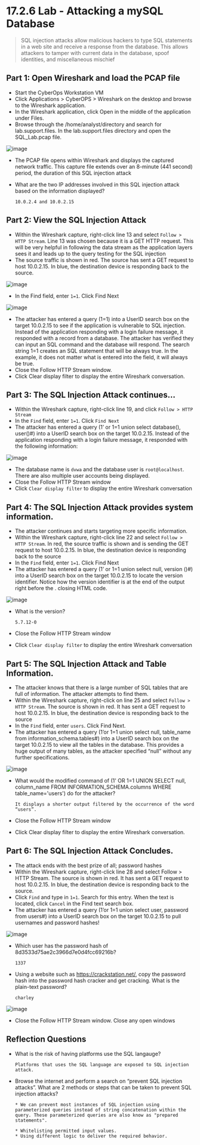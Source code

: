 # 17.2.6 Lab - Attacking a mySQL Database

> SQL injection attacks allow malicious hackers to type SQL statements in a web site and receive a response 
from the database. This allows attackers to tamper with current data in the database, spoof identities, and 
miscellaneous mischief

## Part 1: Open Wireshark and load the PCAP file

* Start the CyberOps Workstation VM
* Click Applications > CyberOPS > Wireshark on the desktop and browse to the Wireshark application.
* In the Wireshark application, click Open in the middle of the application under Files.
* Browse through the /home/analyst/directory and search for lab.support.files. In the lab.support.files directory and open the SQL_Lab.pcap file.

![image](https://github.com/tousif13/CISCO_CyberOps/assets/33444140/323c0568-f16c-4330-b1e7-029a84c894b8)

* The PCAP file opens within Wireshark and displays the captured network traffic. This capture file extends over an 8-minute (441 second) period, the duration of this SQL injection attack
* What are the two IP addresses involved in this SQL injection attack based on the information displayed?

      10.0.2.4 and 10.0.2.15

## Part 2: View the SQL Injection Attack

* Within the Wireshark capture, right-click line 13 and select `Follow > HTTP Stream`. Line 13 was chosen because it is a GET HTTP request. This will be very helpful in following the data stream as the application layers sees it and leads up to the query testing for the SQL injection
* The source traffic is shown in red. The source has sent a GET request to host 10.0.2.15. In blue, the destination device is responding back to the source.

![image](https://github.com/tousif13/CISCO_CyberOps/assets/33444140/931ba926-58ee-4313-814d-ebbb54a074c9)

* In the Find field, enter `1=1`. Click Find Next

![image](https://github.com/tousif13/CISCO_CyberOps/assets/33444140/2863efd2-fb38-4a56-9d78-81248636b53c)

* The attacker has entered a query (1=1) into a UserID search box on the target 10.0.2.15 to see if the application is vulnerable to SQL injection. Instead of the application responding with a login failure message, it responded with a record from a database. The attacker has verified they can input an SQL command and the database will respond. The search string 1=1 creates an SQL statement that will be always true. In the example, it does not matter what is entered into the field, it will always be true.
* Close the Follow HTTP Stream window.
* Click Clear display filter to display the entire Wireshark conversation.

## Part 3: The SQL Injection Attack continues...

* Within the Wireshark capture, right-click line 19, and click `Follow > HTTP Stream`
* In the `Find` field, enter `1=1`. Click `Find Next`
* The attacker has entered a query (1’ or 1=1 union select database(), user()#) into a UserID search box on the target 10.0.2.15. Instead of the application responding with a login failure message, it responded with the following information:

![image](https://github.com/tousif13/CISCO_CyberOps/assets/33444140/b46ae69e-bc43-471d-a195-0090f48d71a4)

* The database name is `dvwa` and the database user is `root@localhost`. There are also multiple user accounts being displayed.
* Close the Follow HTTP Stream window
* Click `Clear display filter` to display the entire Wireshark conversation

## Part 4: The SQL Injection Attack provides system information.

* The attacker continues and starts targeting more specific information.
* Within the Wireshark capture, right-click line 22 and select `Follow > HTTP Stream`. In red, the source traffic is shown and is sending the GET request to host 10.0.2.15. In blue, the destination device is responding back to the source
* In the `Find` field, enter `1=1`. Click Find Next
* The attacker has entered a query (1’ or 1=1 union select null, version ()#) into a UserID search box on the target 10.0.2.15 to locate the version identifier. Notice how the version identifier is at the end of the output right before the </pre>.</div> closing HTML code.

![image](https://github.com/tousif13/CISCO_CyberOps/assets/33444140/1ab0d208-5f6d-4233-9c17-c9660a57bb2d)

* What is the version?

      5.7.12-0

*  Close the Follow HTTP Stream window
*  Click `Clear display filter` to display the entire Wireshark conversation

## Part 5: The SQL Injection Attack and Table Information.

* The attacker knows that there is a large number of SQL tables that are full of information. The attacker attempts to find them.
* Within the Wireshark capture, right-click on line 25 and select `Follow > HTTP Stream`. The source is shown in red. It has sent a GET request to host 10.0.2.15. In blue, the destination device is responding back to the source
* In the `Find` field, enter `users`. Click Find Next.
* The attacker has entered a query (1’or 1=1 union select null, table_name from information_schema.tables#) into a UserID search box on the target 10.0.2.15 to view all the tables in the database. This provides a huge output of many tables, as the attacker specified “null” without any further specifications.

![image](https://github.com/tousif13/CISCO_CyberOps/assets/33444140/18dbc67d-4ef7-40b7-9083-81323f2b6213)

* What would the modified command of (1' OR 1=1 UNION SELECT null, column_name FROM INFORMATION_SCHEMA.columns WHERE table_name='users') do for the attacker?

      It displays a shorter output filtered by the occurrence of the word “users”.

* Close the Follow HTTP Stream window
* Click Clear display filter to display the entire Wireshark conversation.

## Part 6: The SQL Injection Attack Concludes.

* The attack ends with the best prize of all; password hashes
* Within the Wireshark capture, right-click line 28 and select Follow > HTTP Stream. The source is shown in red. It has sent a GET request to host 10.0.2.15. In blue, the destination device is responding back to the source.
* Click `Find` and type in `1=1`. Search for this entry. When the text is located, click `Cancel` in the Find text search box.
* The attacker has entered a query (1’or 1=1 union select user, password from users#) into a UserID search box on the target 10.0.2.15 to pull usernames and password hashes!

![image](https://github.com/tousif13/CISCO_CyberOps/assets/33444140/904a2045-c123-4129-93d1-98a6d0b88271)

* Which user has the password hash of 8d3533d75ae2c3966d7e0d4fcc69216b?

      1337

* Using a website such as https://crackstation.net/, copy the password hash into the password hash cracker and get cracking. What is the plain-text password?

      charley

![image](https://github.com/tousif13/CISCO_CyberOps/assets/33444140/427ff6a5-3692-4dd3-84fb-af1a5ba67c9b)

* Close the Follow HTTP Stream window. Close any open windows

## Reflection Questions

* What is the risk of having platforms use the SQL langauge?

      Platforms that uses the SQL language are exposed to SQL injection attack.

* Browse the internet and perform a search on “prevent SQL injection attacks”. What are 2 methods or steps that can be taken to prevent SQL injection attacks?

      * We can prevent most instances of SQL injection using parameterized queries instead of string concatenation within the query. These parameterized queries are also know as "prepared statements".

      * Whitelisting permitted input values.
      * Using different logic to deliver the required behavior.
